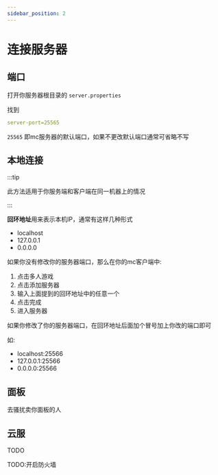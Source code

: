 ```yaml
---
sidebar_position: 2
---
```


# 连接服务器

## 端口

打开你服务器根目录的 `server.properties`

找到

```yaml
server-port=25565
```

`25565` 即mc服务器的默认端口，如果不更改默认端口通常可省略不写

## 本地连接

:::tip

此方法适用于你服务端和客户端在同一机器上的情况

:::

**回环地址**用来表示本机IP，通常有这样几种形式

- localhost
- 127.0.0.1
- 0.0.0.0

如果你没有修改你的服务器端口，那么在你的mc客户端中:

1. 点击多人游戏
2. 点击添加服务器
3. 输入上面提到的回环地址中的任意一个
4. 点击完成
5. 进入服务器

如果你修改了你的服务器端口，在回环地址后面加个冒号加上你改的端口即可

如:

- localhost:25566
- 127.0.0.1:25566
- 0.0.0.0:25566

## 面板

去骚扰卖你面板的人

## 云服

TODO

TODO:开启防火墙

